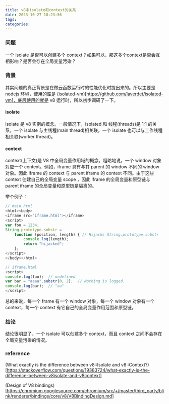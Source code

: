 ```yaml
---
title: v8中isolate和context的关系
date: 2023-10-27 10:23:56
tags:
categories:
---
```


### 问题
一个 isolate 是否可以创建多个 context ?
如果可以，那这多个context是否会互相影响？是否会存在全局变量污染？  

### 背景
其实问题的真正背景是在做云函数运行时的性能优化时提出来的。所以主要是 nodejs 环境，使用的库是 (isolated-vm)[https://github.com/laverdet/isolated-vm]，底层使用的就是 v8 运行时，所以初步调研了一下。

#### isolate

isolate 是 v8 实例的概念。一般情况下，isolated 和 线程(threads)是 1:1 的关系，一个 isolate 与主线程(main thread)相关联，一个 isolate 也可以与工作线程相关联(worker thread)。

#### context
context(上下文)是 V8 中全局变量作用域的概念。粗略地说，一个 window 对象对应一个 context。例如，iframe 具有与其 parent 的 window 不同的 window 对象。因此 iframe 的 context 与 parent iframe 的 context 不同。由于这些 context 创建自己的全局变量 scope ，因此 iframe 的全局变量和原型链与 parent iframe 的全局变量和原型链是隔离的。

<!-- more -->

举个例子：  
```javascript
// main.html
<html><body>
<iframe src="iframe.html"></iframe>
<script>
var foo = 1234;
String.prototype.substr =
    function (position, length) { // Hijacks String.prototype.substr
        console.log(length);
        return "hijacked";
    };
</script>
</body></html>

// iframe.html
<script>
console.log(foo);  // undefined
var bar = "aaaa".substr(0, 2);  // Nothing is logged.
console.log(bar);  // "aa"
</script>

```

总的来说，每一个 frame 有一个 window 对象，每一个 window 对象有一个 context，每一个 context 有它自己的全局变量作用范围和原型链。

### 结论
结论很明显了，一个 isolate 可以创建多个 context，而且 context 之间不会存在全局变量污染的情况。

### reference

(What exactly is the difference between v8::Isolate and v8::Context?)[https://stackoverflow.com/questions/19383724/what-exactly-is-the-difference-between-v8isolate-and-v8context]

(Design of V8 bindings)[https://chromium.googlesource.com/chromium/src/+/master/third_party/blink/renderer/bindings/core/v8/V8BindingDesign.md]